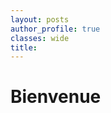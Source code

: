 ```yaml
---
layout: posts
author_profile: true
classes: wide
title: 
---
```


# Bienvenue

<!-- <p>Ce blog est encore en cours de configuration ;)</p>{: .notice--warning .text-center} -->